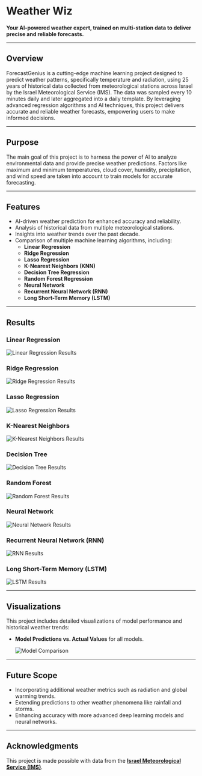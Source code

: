 # **Weather Wiz**  
**Your AI-powered weather expert, trained on multi-station data to deliver precise and reliable forecasts.**

---

## **Overview**  
ForecastGenius is a cutting-edge machine learning project designed to predict weather patterns, specifically temperature and radiation, using 25 years of historical data collected from meteorological stations across Israel by the Israel Meteorological Service (IMS). The data was sampled every 10 minutes daily and later aggregated into a daily template. By leveraging advanced regression algorithms and AI techniques, this project delivers accurate and reliable weather forecasts, empowering users to make informed decisions.

---

## **Purpose**  
The main goal of this project is to harness the power of AI to analyze environmental data and provide precise weather predictions. Factors like maximum and minimum temperatures, cloud cover, humidity, precipitation, and wind speed are taken into account to train models for accurate forecasting.

---

## **Features**  
- AI-driven weather prediction for enhanced accuracy and reliability.  
- Analysis of historical data from multiple meteorological stations.  
- Insights into weather trends over the past decade.  
- Comparison of multiple machine learning algorithms, including:  
  - **Linear Regression**  
  - **Ridge Regression**  
  - **Lasso Regression**  
  - **K-Nearest Neighbors (KNN)**  
  - **Decision Tree Regression**  
  - **Random Forest Regression**  
  - **Neural Network**  
  - **Recurrent Neural Network (RNN)**  
  - **Long Short-Term Memory (LSTM)**  

---

## **Results**  

### Linear Regression  
![Linear Regression Results](images/linear_regression_results.png)  

### Ridge Regression  
![Ridge Regression Results](images/ridge_regression_results.png)  

### Lasso Regression  
![Lasso Regression Results](images/lasso_regression_results.png)  

### K-Nearest Neighbors  
![K-Nearest Neighbors Results](images/knn_results.png)  

### Decision Tree  
![Decision Tree Results](images/decision_tree_results.png)  

### Random Forest  
![Random Forest Results](images/random_forest_results.png)  

### Neural Network  
![Neural Network Results](images/neural_network_results.png)  

### Recurrent Neural Network (RNN)  
![RNN Results](images/rnn_results.png)  

### Long Short-Term Memory (LSTM)  
![LSTM Results](images/lstm_results.png)  

---

## **Visualizations**  
This project includes detailed visualizations of model performance and historical weather trends:  
- **Model Predictions vs. Actual Values** for all models.
  
  ![Model Comparison](images/model_comparison.png)

---

## **Future Scope**  
- Incorporating additional weather metrics such as radiation and global warming trends.  
- Extending predictions to other weather phenomena like rainfall and storms.  
- Enhancing accuracy with more advanced deep learning models and neural networks.  

---

## **Acknowledgments**  
This project is made possible with data from the [**Israel Meteorological Service (IMS)**](https://ims.gov.il).


